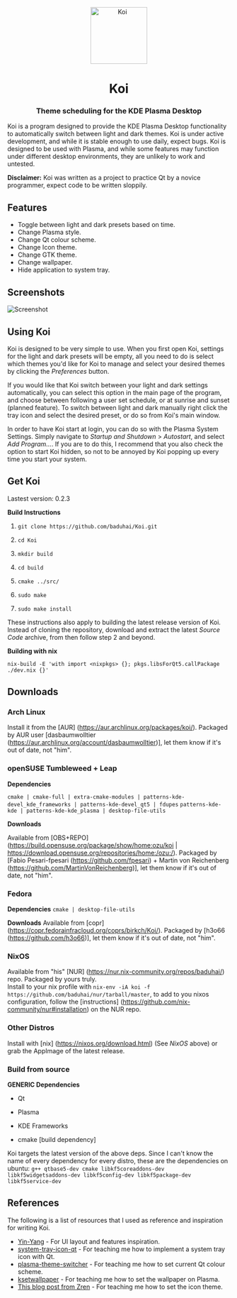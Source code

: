 <p align="center"><img src="src/resources/icons/koi.svg" alt="Koi" width="128" height="128"></p>

<h1 align="center">Koi</h1> 

<h3 align="center">Theme scheduling for the KDE Plasma Desktop</h3>

Koi is a program designed to provide the KDE Plasma Desktop functionality to automatically switch between light and dark themes. Koi is under active development, and while it is stable enough to use daily, expect bugs. Koi is designed to be used with Plasma, and while some features may function under different desktop environments, they are unlikely to work and untested.

**Disclaimer:** Koi was written as a project to practice Qt by a novice programmer,  expect code to be written sloppily.

## Features

- Toggle between light and dark presets based on time.
- Change Plasma style.
- Change Qt colour scheme.
- Change Icon theme.
- Change GTK theme.
- Change wallpaper.
- Hide application to system tray.

## Screenshots

![Screenshot](screenshot.png)

## Using Koi

Koi is designed to be very simple to use. When you first open Koi, settings for the light and dark presets will be empty, all you need to do is select which themes you'd like for Koi to manage and select your desired themes by clicking the *Preferences* button. 

If you would like that Koi switch between your light and dark settings automatically, you can select this option in the main page of the program, and choose between following a user set schedule, or at sunrise and sunset (planned feature). To switch between light and dark manually right click the tray icon and select the desired preset, or do so from Koi's main window.

In order to have Koi start at login, you can do so with the Plasma System Settings. Simply navigate to *Startup and Shutdown* > *Autostart*, and select *Add Program...*. If you are to do this, I recommend that you also check the option to start Koi hidden, so not to be annoyed by Koi popping up every time you start your system.

## Get Koi

Lastest version: 0.2.3

**Build Instructions**

1. `git clone https://github.com/baduhai/Koi.git`

2. `cd Koi`

3. `mkdir build`

4. `cd build`

5. `cmake ../src/`

6. `sudo make`

7. `sudo make install`

These instructions also apply to building the latest release version of Koi. Instead of cloning the repository, download and extract the latest *Source Code* archive, from then follow step 2 and beyond.

**Building with nix**

`nix-build -E 'with import <nixpkgs> {}; pkgs.libsForQt5.callPackage ./dev.nix {}'`
## Downloads

### Arch Linux

Install it from the [AUR] (https://aur.archlinux.org/packages/koi/). Packaged by AUR user [dasbaumwolltier (https://aur.archlinux.org/account/dasbaumwolltier)], let them know if it's out of date, not "him".

### openSUSE Tumbleweed + Leap

**Dependencies**

`cmake | cmake-full | extra-cmake-modules | patterns-kde-devel_kde_frameworks | patterns-kde-devel_qt5 | fdupes`
`patterns-kde-kde | patterns-kde-kde_plasma | desktop-file-utils`

**Downloads**

Available from [OBS+REPO] (https://build.opensuse.org/package/show/home:ozu/koi | https://download.opensuse.org/repositories/home:/ozu:/). Packaged by [Fabio Pesari-fpesari (https://github.com/fpesari) + Martin von Reichenberg (https://github.com/MartinVonReichenberg)], let them know if it's out of date, not "him".

### Fedora

**Dependencies**
`cmake | desktop-file-utils`

**Downloads**
Available from [copr] (https://copr.fedorainfracloud.org/coprs/birkch/Koi/). Packaged by [h3o66 (https://github.com/h3o66)], let them know if it's out of date, not "him".

### NixOS

Available from "his" [NUR] (https://nur.nix-community.org/repos/baduhai/) repo. Packaged by yours truly.  
Install to your nix profile with `nix-env -iA koi -f https://github.com/baduhai/nur/tarball/master`, to add to you nixos configuration, follow the [instructions] (https://github.com/nix-community/nur#installation) on the NUR repo.

### Other Distros

Install with [nix] (https://nixos.org/download.html) (See *NixOS* above) or grab the AppImage of the latest release.

### Build from source

**GENERIC Dependencies**

- Qt

- Plasma

- KDE Frameworks

- cmake [build dependency]

Koi targets the latest version of the above deps. Since I can't know the name of every dependency for every distro, these are the dependencies on ubuntu: `g++ qtbase5-dev cmake libkf5coreaddons-dev libkf5widgetsaddons-dev libkf5config-dev libkf5package-dev libkf5service-dev`



## References

The following is a list of resources that I used as reference and inspiration for writing Koi.

- [Yin-Yang](https://github.com/daehruoydeef/Yin-Yang) - For UI layout and features inspiration.
- [system-tray-icon-qt](https://github.com/C0D1UM/system-tray-icon-qt) - For teaching me how to implement a system tray icon with Qt.
- [plasma-theme-switcher](https://github.com/maldoinc/plasma-theme-switcher) - For teaching me how to set current Qt colour scheme.
- [ksetwallpaper](https://github.com/pashazz/ksetwallpaper) - For teaching me how to set the wallpaper on Plasma.
- [This blog post from Zren](https://zren.github.io/2020/04/28/how-to-change-plasma-icon-theme-in-the-terminal) - For teaching me how to set the icon theme.
